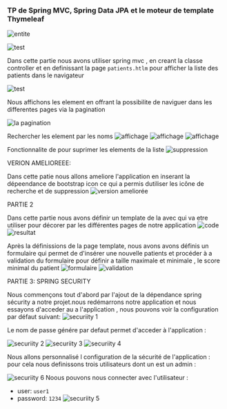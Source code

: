 ### TP  de Spring MVC, Spring Data JPA et le moteur de template Thymeleaf


![entite](./captureDEcran/test10.png)

![test](./captureDEcran/test11.png)

Dans cette partie nous avons utiliser spring mvc , en creant la classe controller 
 et en definissant la page ``patients.htlm`` pour  afficher la liste des  patients dans le navigateur

![test](./captureDEcran/test21.png)

Nous affichons les element en offrant la possibilite de  naviguer dans les differentes pages 
via la pagination

![la pagination](./captureDEcran/test30.png)

 Rechercher les element par les noms 
 ![affichage](./captureDEcran/test41.png)
 ![affichage](./captureDEcran/test42.png)
 ![affichage](./captureDEcran/test43.png)

 Fonctionnalite de pour suprimer les elements de la liste
![suppression](./captureDEcran/supprimer.png)

VERION AMELIOREEE:

Dans cette patie nous  allons ameliore l'application en  inserant la dépeendance de  bootstrap
icon ce qui a permis dutiliser les icône de recherche et de suppression
![version ameliorée](./captureDEcran/amelioration.png)

PARTIE 2 

Dans cette partie nous avons définir un template de la  avec   qui va etre utiliser pour 
décorer par les différentes pages de notre application
![code](./captureDEcran/templatecode.png)
![resultat](./captureDEcran/teplateresultat.png)
  
Après la  définissions de la page template, nous avons  avons définis un formulaire qui permet de 
 d'insérer une nouvelle patients  et procéder à a validation du formulaire pour définir a taille maximale et minimale , le score minimal du patient
![formulaire](./captureDEcran/formulaire.png)
![validation](./captureDEcran/validation.png)


PARTIE 3: SPRING SECURITY

 Nous commençons tout d'abord par  l'ajout de  la dépendance spring sécurity a notre projet.nous redémarrons notre 
application et nous essayons d'acceder au a l'application , nous pouvons voir la configuration par défaut suivant:
![securiity 1](./captureDEcran/security1.png)

Le nom de passe génére par defaut permet d'acceder à l'application :

![securiity 2](./captureDEcran/security2.png)
![securiity 3](./captureDEcran/security3.png)
![securiity 4](./captureDEcran/security4.png)

Nous allons personnalisé l configuration de la sécurité de l'application :
 pour  cela nous definissons trois utilisateurs  dont un est un admin :

![securiity 6](./captureDEcran/security6.png) 
 Noous pouvons nous connecter avec l'utilisateur :
- user: ```user1```
- password: ```1234```
![securiity 5](./captureDEcran/security5.png)







 